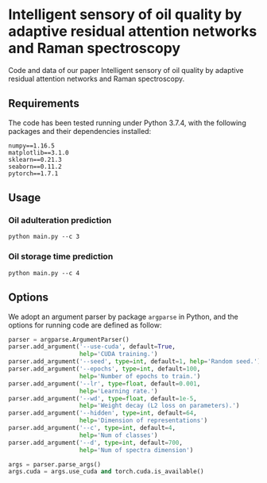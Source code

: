# Intelligent sensory of oil quality by adaptive residual attention networks and Raman spectroscopy

Code and data of our paper Intelligent sensory of oil quality by adaptive residual attention networks and Raman spectroscopy.

## Requirements

The code has been tested running under Python 3.7.4, with the following packages and their dependencies installed:
```
numpy==1.16.5
matplotlib==3.1.0
sklearn==0.21.3
seaborn==0.11.2
pytorch==1.7.1
```

## Usage

### Oil adulteration prediction

```
python main.py --c 3
```

### Oil storage time prediction

```
python main.py --c 4
```

## Options

We adopt an argument parser by package  `argparse` in Python, and the options for running code are defined as follow:

```python
parser = argparse.ArgumentParser()
parser.add_argument('--use-cuda', default=True,
                    help='CUDA training.')
parser.add_argument('--seed', type=int, default=1, help='Random seed.')
parser.add_argument('--epochs', type=int, default=100,
                    help='Number of epochs to train.')
parser.add_argument('--lr', type=float, default=0.001,
                    help='Learning rate.')
parser.add_argument('--wd', type=float, default=1e-5,
                    help='Weight decay (L2 loss on parameters).')
parser.add_argument('--hidden', type=int, default=64,
                    help='Dimension of representations')
parser.add_argument('--c', type=int, default=4,
                    help='Num of classes')
parser.add_argument('--d', type=int, default=700,
                    help='Num of spectra dimension')               

args = parser.parse_args()
args.cuda = args.use_cuda and torch.cuda.is_available()
```